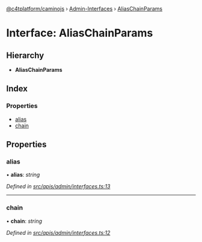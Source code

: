 [@c4tplatform/caminojs](../api.md) › [Admin-Interfaces](../modules/admin_interfaces.md) › [AliasChainParams](admin_interfaces.aliaschainparams.md)

# Interface: AliasChainParams

## Hierarchy

* **AliasChainParams**

## Index

### Properties

* [alias](admin_interfaces.aliaschainparams.md#alias)
* [chain](admin_interfaces.aliaschainparams.md#chain)

## Properties

###  alias

• **alias**: *string*

*Defined in [src/apis/admin/interfaces.ts:13](https://github.com/chain4travel/caminojs/blob/ac57b5af/src/apis/admin/interfaces.ts#L13)*

___

###  chain

• **chain**: *string*

*Defined in [src/apis/admin/interfaces.ts:12](https://github.com/chain4travel/caminojs/blob/ac57b5af/src/apis/admin/interfaces.ts#L12)*
